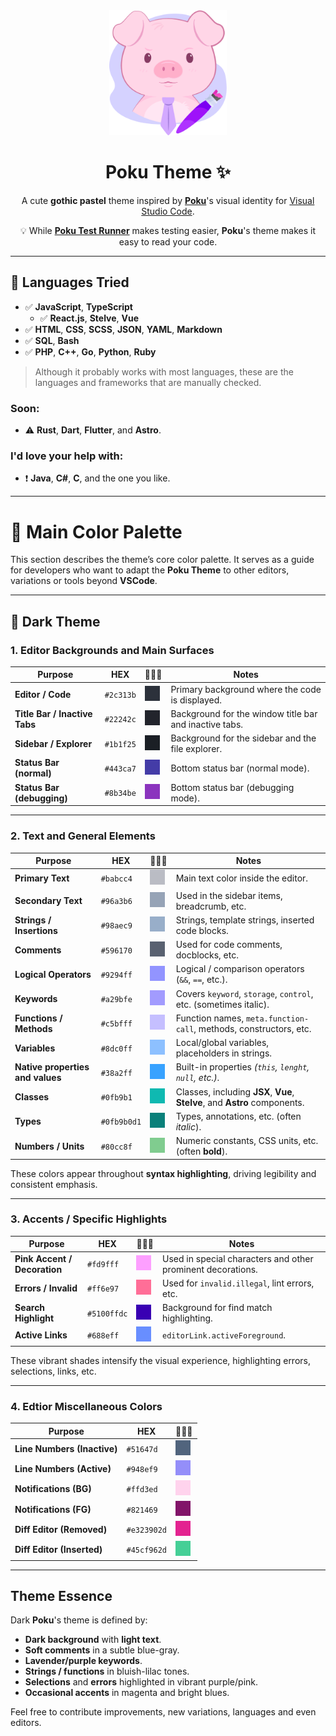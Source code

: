 <div align="center">
<img height="200" alt="Poku's Logo" src="https://raw.githubusercontent.com/pokujs/themes/refs/heads/main/packages/vscode/assets/icon.png">

# Poku Theme ✨

A cute **gothic pastel** theme inspired by [**Poku**](https://github.com/wellwelwel/poku)'s visual identity for [Visual Studio Code](https://github.com/microsoft/vscode).

💡 While [**Poku Test Runner**](https://github.com/wellwelwel/poku) makes testing easier, **Poku**'s theme makes it easy to read your code.

</div>

---

## 🔬 Languages Tried

- ✅ **JavaScript**, **TypeScript**
  - ✅ **React.js**, **Stelve**, **Vue**
- ✅ **HTML**, **CSS**, **SCSS**, **JSON**, **YAML**, **Markdown**
- ✅ **SQL**, **Bash**
- ✅ **PHP**, **C++**, **Go**, **Python**, **Ruby**

> Although it probably works with most languages, these are the languages and frameworks that are manually checked.

### Soon:

- ⚠️ **Rust**, **Dart**, **Flutter**, and **Astro**.

### I'd love your help with:

- ❗️ **Java**, **C#**, **C**, and the one you like.

---

# 🎨 Main Color Palette

This section describes the theme’s core color palette. It serves as a guide for developers who want to adapt the **Poku Theme** to other editors, variations or tools beyond **VSCode**.

---

## 🌌 Dark Theme

### 1. Editor Backgrounds and Main Surfaces

| Purpose                       | HEX       | 👨🏻‍🎨                                                                                                                     | Notes                                                  |
| ----------------------------- | --------- | ---------------------------------------------------------------------------------------------------------------------- | ------------------------------------------------------ |
| **Editor / Code**             | `#2c313b` | <img src="https://raw.githubusercontent.com/pokujs/themes/refs/heads/main/packages/vscode/assets/colors/2c313b.png" /> | Primary background where the code is displayed.        |
| **Title Bar / Inactive Tabs** | `#22242c` | <img src="https://raw.githubusercontent.com/pokujs/themes/refs/heads/main/packages/vscode/assets/colors/22242c.png" /> | Background for the window title bar and inactive tabs. |
| **Sidebar / Explorer**        | `#1b1f25` | <img src="https://raw.githubusercontent.com/pokujs/themes/refs/heads/main/packages/vscode/assets/colors/1b1f25.png" /> | Background for the sidebar and the file explorer.      |
| **Status Bar (normal)**       | `#443ca7` | <img src="https://raw.githubusercontent.com/pokujs/themes/refs/heads/main/packages/vscode/assets/colors/443ca7.png" /> | Bottom status bar (normal mode).                       |
| **Status Bar (debugging)**    | `#8b34be` | <img src="https://raw.githubusercontent.com/pokujs/themes/refs/heads/main/packages/vscode/assets/colors/8b34be.png" /> | Bottom status bar (debugging mode).                    |

---

### 2. Text and General Elements

| Purpose                          | HEX         | 👨🏻‍🎨                                                                                                                       | Notes                                                                      |
| -------------------------------- | ----------- | ------------------------------------------------------------------------------------------------------------------------ | -------------------------------------------------------------------------- |
| **Primary Text**                 | `#babcc4`   | <img src="https://raw.githubusercontent.com/pokujs/themes/refs/heads/main/packages/vscode/assets/colors/babcc4.png" />   | Main text color inside the editor.                                         |
| **Secondary Text**               | `#96a3b6`   | <img src="https://raw.githubusercontent.com/pokujs/themes/refs/heads/main/packages/vscode/assets/colors/96a3b6.png" />   | Used in the sidebar items, breadcrumb, etc.                                |
| **Strings / Insertions**         | `#98aec9`   | <img src="https://raw.githubusercontent.com/pokujs/themes/refs/heads/main/packages/vscode/assets/colors/98aec9.png" />   | Strings, template strings, inserted code blocks.                           |
| **Comments**                     | `#596170`   | <img src="https://raw.githubusercontent.com/pokujs/themes/refs/heads/main/packages/vscode/assets/colors/596170.png" />   | Used for code comments, docblocks, etc.                                    |
| **Logical Operators**            | `#9294ff`   | <img src="https://raw.githubusercontent.com/pokujs/themes/refs/heads/main/packages/vscode/assets/colors/9294ff.png" />   | Logical / comparison operators (`&&`, `==`, etc.).                         |
| **Keywords**                     | `#a29bfe`   | <img src="https://raw.githubusercontent.com/pokujs/themes/refs/heads/main/packages/vscode/assets/colors/a29bfe.png" />   | Covers `keyword`, `storage`, `control`, etc. (sometimes italic).           |
| **Functions / Methods**          | `#c5bfff`   | <img src="https://raw.githubusercontent.com/pokujs/themes/refs/heads/main/packages/vscode/assets/colors/c5bfff.png" />   | Function names, `meta.function-call`, methods, constructors, etc.          |
| **Variables**                    | `#8dc0ff`   | <img src="https://raw.githubusercontent.com/pokujs/themes/refs/heads/main/packages/vscode/assets/colors/8dc0ff.png" />   | Local/global variables, placeholders in strings.                           |
| **Native properties and values** | `#38a2ff`   | <img src="https://raw.githubusercontent.com/pokujs/themes/refs/heads/main/packages/vscode/assets/colors/38a2ff.png" />   | Built-in properties _(`this`, `lenght`, `null`, etc.)_.                    |
| **Classes**                      | `#0fb9b1`   | <img src="https://raw.githubusercontent.com/pokujs/themes/refs/heads/main/packages/vscode/assets/colors/0fb9b1.png" />   | Classes, including **JSX**, **Vue**, **Stelve**, and **Astro** components. |
| **Types**                        | `#0fb9b0d1` | <img src="https://raw.githubusercontent.com/pokujs/themes/refs/heads/main/packages/vscode/assets/colors/0fb9b0d1.png" /> | Types, annotations, etc. (often _italic_).                                 |
| **Numbers / Units**              | `#80cc8f`   | <img src="https://raw.githubusercontent.com/pokujs/themes/refs/heads/main/packages/vscode/assets/colors/80cc8f.png" />   | Numeric constants, CSS units, etc. (often **bold**).                       |

These colors appear throughout **syntax highlighting**, driving legibility and consistent emphasis.

---

### 3. Accents / Specific Highlights

| Purpose                      | HEX         | 👨🏻‍🎨                                                                                                                       | Notes                                                       |
| ---------------------------- | ----------- | ------------------------------------------------------------------------------------------------------------------------ | ----------------------------------------------------------- |
| **Pink Accent / Decoration** | `#fd9fff`   | <img src="https://raw.githubusercontent.com/pokujs/themes/refs/heads/main/packages/vscode/assets/colors/fd9fff.png" />   | Used in special characters and other prominent decorations. |
| **Errors / Invalid**         | `#ff6e97`   | <img src="https://raw.githubusercontent.com/pokujs/themes/refs/heads/main/packages/vscode/assets/colors/ff6e97.png" />   | Used for `invalid.illegal`, lint errors, etc.               |
| **Search Highlight**         | `#5100ffdc` | <img src="https://raw.githubusercontent.com/pokujs/themes/refs/heads/main/packages/vscode/assets/colors/5100ffdc.png" /> | Background for find match highlighting.                     |
| **Active Links**             | `#688eff`   | <img src="https://raw.githubusercontent.com/pokujs/themes/refs/heads/main/packages/vscode/assets/colors/688eff.png" />   | `editorLink.activeForeground`.                              |

These vibrant shades intensify the visual experience, highlighting errors, selections, links, etc.

---

### 4. Edtior Miscellaneous Colors

| Purpose                     | HEX         | 👨🏻‍🎨                                                                                                                       |
| --------------------------- | ----------- | ------------------------------------------------------------------------------------------------------------------------ |
| **Line Numbers (Inactive)** | `#51647d`   | <img src="https://raw.githubusercontent.com/pokujs/themes/refs/heads/main/packages/vscode/assets/colors/51647d.png" />   |
| **Line Numbers (Active)**   | `#948ef9`   | <img src="https://raw.githubusercontent.com/pokujs/themes/refs/heads/main/packages/vscode/assets/colors/948ef9.png" />   |
| **Notifications (BG)**      | `#ffd3ed`   | <img src="https://raw.githubusercontent.com/pokujs/themes/refs/heads/main/packages/vscode/assets/colors/ffd3ed.png" />   |
| **Notifications (FG)**      | `#821469`   | <img src="https://raw.githubusercontent.com/pokujs/themes/refs/heads/main/packages/vscode/assets/colors/821469.png" />   |
| **Diff Editor (Removed)**   | `#e323902d` | <img src="https://raw.githubusercontent.com/pokujs/themes/refs/heads/main/packages/vscode/assets/colors/e323902d.png" /> |
| **Diff Editor (Inserted)**  | `#45cf962d` | <img src="https://raw.githubusercontent.com/pokujs/themes/refs/heads/main/packages/vscode/assets/colors/45cf962d.png" /> |

---

## Theme Essence

Dark **Poku**'s theme is defined by:

- **Dark background** with **light text**.
- **Soft comments** in a subtle blue-gray.
- **Lavender/purple keywords**.
- **Strings / functions** in bluish-lilac tones.
- **Selections** and **errors** highlighted in vibrant purple/pink.
- **Occasional accents** in magenta and bright blues.

Feel free to contribute improvements, new variations, languages and even editors.
